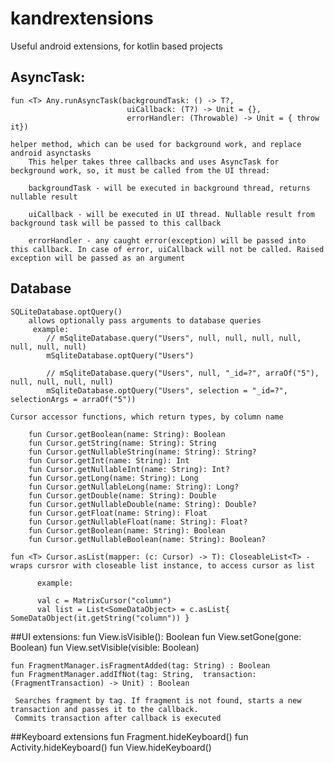 # kandrextensions
Useful android extensions, for kotlin based projects

## AsyncTask:
    fun <T> Any.runAsyncTask(backgroundTask: () -> T?,
                              uiCallback: (T?) -> Unit = {},
                              errorHandler: (Throwable) -> Unit = { throw it})

    helper method, which can be used for background work, and replace android asynctasks
        This helper takes three callbacks and uses AsyncTask for beckground work, so, it must be called from the UI thread:

        backgroundTask - will be executed in background thread, returns nullable result

        uiCallback - will be executed in UI thread. Nullable result from background task will be passed to this callback

        errorHandler - any caught error(exception) will be passed into this callback. In case of error, uiCallback will not be called. Raised exception will be passed as an argument


## Database
    SQLiteDatabase.optQuery()
        allows optionally pass arguments to database queries
         example: 
            // mSqliteDatabase.query("Users", null, null, null, null, null, null, null)
            mSqliteDatabase.optQuery("Users")
              
            // mSqliteDatabase.query("Users", null, "_id=?", arraOf("5"), null, null, null, null)
            mSqliteDatabase.optQuery("Users", selection = "_id=?", selectionArgs = arraOf("5"))
 
    Cursor accessor functions, which return types, by column name
        
        fun Cursor.getBoolean(name: String): Boolean
        fun Cursor.getString(name: String): String 
        fun Cursor.getNullableString(name: String): String?
        fun Cursor.getInt(name: String): Int 
        fun Cursor.getNullableInt(name: String): Int?
        fun Cursor.getLong(name: String): Long
        fun Cursor.getNullableLong(name: String): Long?
        fun Cursor.getDouble(name: String): Double
        fun Cursor.getNullableDouble(name: String): Double?
        fun Cursor.getFloat(name: String): Float
        fun Cursor.getNullableFloat(name: String): Float?
        fun Cursor.getBoolean(name: String): Boolean
        fun Cursor.getNullableBoolean(name: String): Boolean?
          
    fun <T> Cursor.asList(mapper: (c: Cursor) -> T): CloseableList<T> - wraps cursror with closeable list instance, to access cursor as list
          
          example:
          
          val c = MatrixCursor("column")
          val list = List<SomeDataObject> = c.asList{ SomeDataObject(it.getString("column")) }
          
  
##UI extensions:
    fun View.isVisible(): Boolean
    fun View.setGone(gone: Boolean)
    fun View.setVisible(visible: Boolean)
    
    fun FragmentManager.isFragmentAdded(tag: String) : Boolean
    fun FragmentManager.addIfNot(tag: String,  transaction: (FragmentTransaction) -> Unit) : Boolean
     
     Searches fragment by tag. If fragment is not found, starts a new transaction and passes it to the callback. 
     Commits transaction after callback is executed
     
##Keyboard extensions
    fun Fragment.hideKeyboard()
    fun Activity.hideKeyboard()
    fun View.hideKeyboard()
